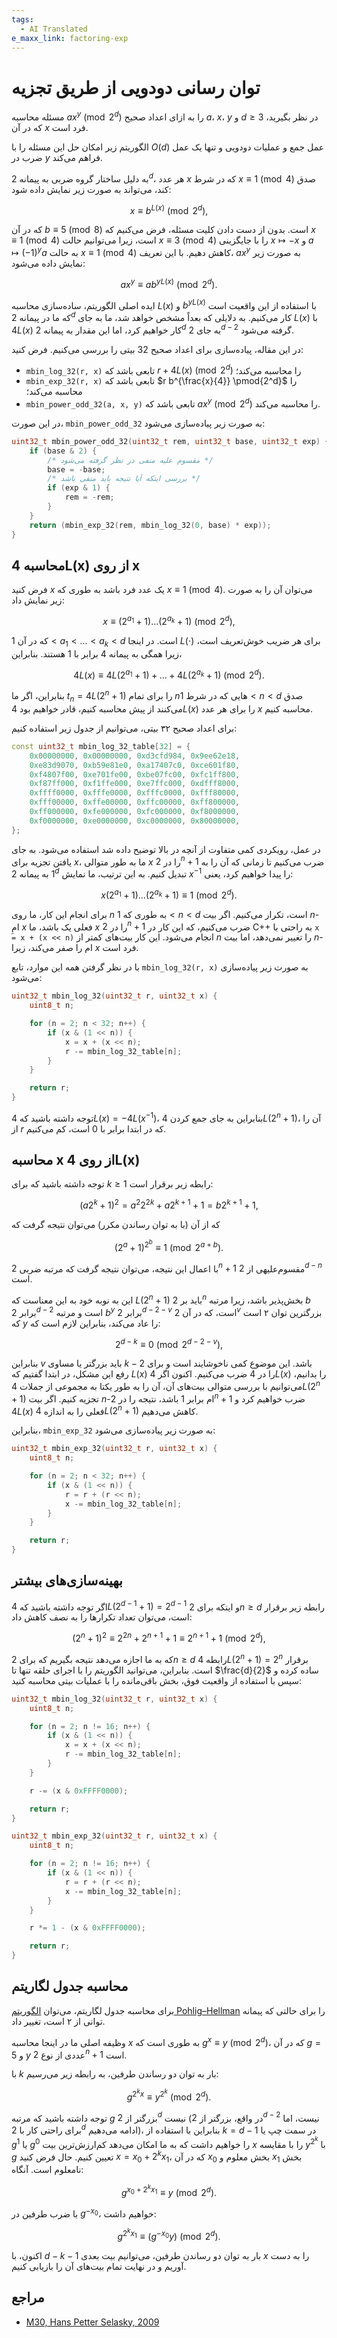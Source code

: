 ```yaml
---
tags:
  - AI Translated
e_maxx_link: factoring-exp
---
```


# توان رسانی دودویی از طریق تجزیه

مسئله محاسبه $ax^y \pmod{2^d}$ را به ازای اعداد صحیح $a$، $x$، $y$ و $d \geq 3$ در نظر بگیرید، که در آن $x$ فرد است.

الگوریتم زیر امکان حل این مسئله را با $O(d)$ عمل جمع و عملیات دودویی و تنها یک عمل ضرب در $y$ فراهم می‌کند.

به دلیل ساختار گروه ضربی به پیمانه $2^d$، هر عدد $x$ که در شرط $x \equiv 1 \pmod 4$ صدق کند، می‌تواند به صورت زیر نمایش داده شود:

$$
x \equiv b^{L(x)} \pmod{2^d},
$$

که در آن $b \equiv 5 \pmod 8$ است. بدون از دست دادن کلیت مسئله، فرض می‌کنیم که $x \equiv 1 \pmod 4$ است، زیرا می‌توانیم حالت $x \equiv 3 \pmod 4$ را با جایگزینی $x \mapsto -x$ و $a \mapsto (-1)^{y} a$ به حالت $x \equiv 1 \pmod 4$ کاهش دهیم. با این تعریف، $ax^y$ به صورت زیر نمایش داده می‌شود:

$$
a x^y \equiv a b^{yL(x)} \pmod{2^d}.
$$

ایده اصلی الگوریتم، ساده‌سازی محاسبه $L(x)$ و $b^{y L(x)}$ با استفاده از این واقعیت است که ما در پیمانه $2^d$ کار می‌کنیم. به دلایلی که بعداً مشخص خواهد شد، ما به جای $L(x)$ با $4L(x)$ کار خواهیم کرد، اما این مقدار به پیمانه $2^d$ به جای $2^{d-2}$ گرفته می‌شود.

در این مقاله، پیاده‌سازی برای اعداد صحیح $32$ بیتی را بررسی می‌کنیم. فرض کنید:

*   `mbin_log_32(r, x)` تابعی باشد که $r+4L(x) \pmod{2^d}$ را محاسبه می‌کند؛
*   `mbin_exp_32(r, x)` تابعی باشد که $r b^{\frac{x}{4}} \pmod{2^d}$ را محاسبه می‌کند؛
*   `mbin_power_odd_32(a, x, y)` تابعی باشد که $ax^y \pmod{2^d}$ را محاسبه می‌کند.

در این صورت، `mbin_power_odd_32` به صورت زیر پیاده‌سازی می‌شود:

```cpp
uint32_t mbin_power_odd_32(uint32_t rem, uint32_t base, uint32_t exp) {
    if (base & 2) {
        /* مقسوم علیه منفی در نظر گرفته می‌شود */
        base = -base;
        /* بررسی اینکه آیا نتیجه باید منفی باشد */
        if (exp & 1) {
            rem = -rem;
        }
    }
    return (mbin_exp_32(rem, mbin_log_32(0, base) * exp));
}
```

## محاسبه 4L(x) از روی x

فرض کنید $x$ یک عدد فرد باشد به طوری که $x \equiv 1 \pmod 4$. می‌توان آن را به صورت زیر نمایش داد:

$$
x \equiv (2^{a_1}+1)\dots(2^{a_k}+1) \pmod{2^d},
$$

که در آن $1 < a_1 < \dots < a_k < d$ است. در اینجا $L(\cdot)$ برای هر ضریب خوش‌تعریف است، زیرا همگی به پیمانه $4$ برابر با $1$ هستند. بنابراین،

$$
4L(x) \equiv 4L(2^{a_1}+1)+\dots+4L(2^{a_k}+1) \pmod{2^{d}}.
$$

بنابراین، اگر ما $t_n = 4L(2^n+1)$ را برای تمام $n$هایی که در شرط $1 < n < d$ صدق می‌کنند از پیش محاسبه کنیم، قادر خواهیم بود $4L(x)$ را برای هر عدد $x$ محاسبه کنیم.

برای اعداد صحیح ۳۲ بیتی، می‌توانیم از جدول زیر استفاده کنیم:

```cpp
const uint32_t mbin_log_32_table[32] = {
    0x00000000, 0x00000000, 0xd3cfd984, 0x9ee62e18,
    0xe83d9070, 0xb59e81e0, 0xa17407c0, 0xce601f80,
    0xf4807f00, 0xe701fe00, 0xbe07fc00, 0xfc1ff800,
    0xf87ff000, 0xf1ffe000, 0xe7ffc000, 0xdfff8000,
    0xffff0000, 0xfffe0000, 0xfffc0000, 0xfff80000,
    0xfff00000, 0xffe00000, 0xffc00000, 0xff800000,
    0xff000000, 0xfe000000, 0xfc000000, 0xf8000000,
    0xf0000000, 0xe0000000, 0xc0000000, 0x80000000,
};
```

در عمل، رویکردی کمی متفاوت از آنچه در بالا توضیح داده شد استفاده می‌شود. به جای یافتن تجزیه برای $x$، ما به طور متوالی $x$ را در $2^n+1$ ضرب می‌کنیم تا زمانی که آن را به $1$ به پیمانه $2^d$ تبدیل کنیم. به این ترتیب، ما نمایش $x^{-1}$ را پیدا خواهیم کرد، یعنی:

$$
x (2^{a_1}+1)\dots(2^{a_k}+1) \equiv 1 \pmod {2^d}.
$$

برای انجام این کار، ما روی $n$ به طوری که $1 < n < d$ است، تکرار می‌کنیم. اگر بیت $n$-امِ $x$ فعلی یک باشد، ما $x$ را در $2^n+1$ ضرب می‌کنیم، که این کار در C++ به راحتی با `x = x + (x << n)` انجام می‌شود. این کار بیت‌های کمتر از $n$ را تغییر نمی‌دهد، اما بیت $n$-ام را صفر می‌کند، زیرا $x$ فرد است.

با در نظر گرفتن همه این موارد، تابع `mbin_log_32(r, x)` به صورت زیر پیاده‌سازی می‌شود:

```cpp
uint32_t mbin_log_32(uint32_t r, uint32_t x) {
    uint8_t n;

    for (n = 2; n < 32; n++) {
        if (x & (1 << n)) {
            x = x + (x << n);
            r -= mbin_log_32_table[n];
        }
    }

    return r;
}
```

توجه داشته باشید که $4L(x) = -4L(x^{-1})$، بنابراین به جای جمع کردن $4L(2^n+1)$، آن را از $r$ که در ابتدا برابر با $0$ است، کم می‌کنیم.

## محاسبه x از روی 4L(x)

توجه داشته باشید که برای $k \geq 1$ رابطه زیر برقرار است:

$$
(a 2^{k}+1)^2 = a^2 2^{2k} +a 2^{k+1}+1 = b2^{k+1}+1,
$$

که از آن (با به توان رساندن مکرر) می‌توان نتیجه گرفت که

$$
(2^a+1)^{2^b} \equiv 1 \pmod{2^{a+b}}.
$$

با اعمال این نتیجه، می‌توان نتیجه گرفت که مرتبه ضربی $2^n+1$ مقسوم‌علیهی از $2^{d-n}$ است.

این به نوبه خود به این معناست که $L(2^n+1)$ باید بر $2^{n}$ بخش‌پذیر باشد، زیرا مرتبه $b$ برابر $2^{d-2}$ است و مرتبه $b^y$ برابر $2^{d-2-v}$ است، که در آن $2^v$ بزرگترین توان ۲ است که $y$ را عاد می‌کند، بنابراین لازم است که:

$$
2^{d-k} \equiv 0 \pmod{2^{d-2-v}},
$$

بنابراین $v$ باید بزرگتر یا مساوی $k-2$ باشد. این موضوع کمی ناخوشایند است و برای رفع این مشکل، در ابتدا گفتیم که $L(x)$ را در $4$ ضرب می‌کنیم. اکنون اگر $4L(x)$ را بدانیم، می‌توانیم با بررسی متوالی بیت‌های آن، آن را به طور یکتا به مجموعی از جملات $4L(2^n+1)$ تجزیه کنیم. اگر بیت $n$-ام برابر $1$ باشد، نتیجه را در $2^n+1$ ضرب خواهیم کرد و $4L(x)$ فعلی را به اندازه $4L(2^n+1)$ کاهش می‌دهیم.

بنابراین، `mbin_exp_32` به صورت زیر پیاده‌سازی می‌شود:

```cpp
uint32_t mbin_exp_32(uint32_t r, uint32_t x) {
    uint8_t n;

    for (n = 2; n < 32; n++) {
        if (x & (1 << n)) {
            r = r + (r << n);
            x -= mbin_log_32_table[n];
        }
    }

    return r;
}
```

## بهینه‌سازی‌های بیشتر

اگر توجه داشته باشید که $4L(2^{d-1}+1)=2^{d-1}$ و اینکه برای $2n \geq d$ رابطه زیر برقرار است، می‌توان تعداد تکرارها را به نصف کاهش داد:

$$
(2^n+1)^2 \equiv 2^{2n} + 2^{n+1}+1 \equiv 2^{n+1}+1 \pmod{2^d},
$$

که به ما اجازه می‌دهد نتیجه بگیریم که برای $2n \geq d$ رابطه $4L(2^n+1)=2^n$ برقرار است. بنابراین، می‌توانید الگوریتم را با اجرای حلقه تنها تا $\frac{d}{2}$ ساده کرده و سپس با استفاده از واقعیت فوق، بخش باقی‌مانده را با عملیات بیتی محاسبه کنید:

```cpp
uint32_t mbin_log_32(uint32_t r, uint32_t x) {
    uint8_t n;

    for (n = 2; n != 16; n++) {
        if (x & (1 << n)) {
            x = x + (x << n);
            r -= mbin_log_32_table[n];
        }
    }

    r -= (x & 0xFFFF0000);

    return r;
}

uint32_t mbin_exp_32(uint32_t r, uint32_t x) {
    uint8_t n;

    for (n = 2; n != 16; n++) {
        if (x & (1 << n)) {
            r = r + (r << n);
            x -= mbin_log_32_table[n];
        }
    }

    r *= 1 - (x & 0xFFFF0000);

    return r;
}
```

## محاسبه جدول لگاریتم

برای محاسبه جدول لگاریتم، می‌توان [الگوریتم Pohlig–Hellman](https://en.wikipedia.org/wiki/Pohlig–Hellman_algorithm) را برای حالتی که پیمانه توانی از ۲ است، تغییر داد.

وظیفه اصلی ما در اینجا محاسبه $x$ به طوری است که $g^x \equiv y \pmod{2^d}$، که در آن $g=5$ و $y$ عددی از نوع $2^n+1$ است.

با $k$ بار به توان دو رساندن طرفین، به رابطه زیر می‌رسیم:

$$
g^{2^k x} \equiv y^{2^k} \pmod{2^d}.
$$

توجه داشته باشید که مرتبه $g$ بزرگتر از $2^d$ نیست (در واقع، بزرگتر از $2^{d-2}$ نیست، اما برای راحتی کار با $2^d$ ادامه می‌دهیم)، بنابراین با استفاده از $k=d-1$ در سمت چپ یا $g^1$ یا $g^0$ را خواهیم داشت که به ما امکان می‌دهد کم‌ارزش‌ترین بیت $x$ را با مقایسه $y^{2^k}$ با $g$ تعیین کنیم. حال فرض کنید $x=x_0 + 2^k x_1$، که در آن $x_0$ بخش معلوم و $x_1$ بخش نامعلوم است. آنگاه:

$$
g^{x_0+2^k x_1} \equiv y \pmod{2^d}.
$$

با ضرب طرفین در $g^{-x_0}$، خواهیم داشت:

$$
g^{2^k x_1} \equiv (g^{-x_0} y) \pmod{2^d}.
$$

اکنون، با $d-k-1$ بار به توان دو رساندن طرفین، می‌توانیم بیت بعدی $x$ را به دست آوریم و در نهایت تمام بیت‌های آن را بازیابی کنیم.

## مراجع

* [M30, Hans Petter Selasky, 2009](https://ia601602.us.archive.org/29/items/B-001-001-251/B-001-001-251.pdf#page=640)
